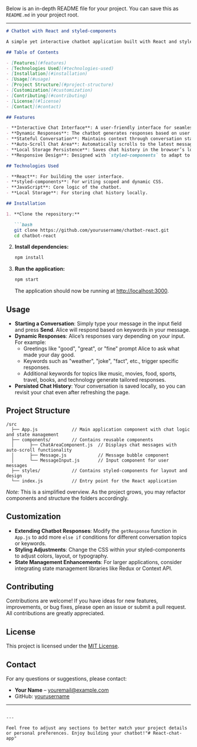 Below is an in-depth README file for your project. You can save this as `README.md` in your project root.

---

```markdown
# Chatbot with React and styled-components

A simple yet interactive chatbot application built with React and styled-components. This project implements a conversational interface where a chatbot named **Alice** interacts with users through a variety of prompts, based on a stateful response system. The chatbot is designed to simulate natural conversation, offering responses for topics such as weather, mood, jokes, facts, music, movies, and more.

## Table of Contents

- [Features](#features)
- [Technologies Used](#technologies-used)
- [Installation](#installation)
- [Usage](#usage)
- [Project Structure](#project-structure)
- [Customization](#customization)
- [Contributing](#contributing)
- [License](#license)
- [Contact](#contact)

## Features

- **Interactive Chat Interface**: A user-friendly interface for seamless conversation.
- **Dynamic Responses**: The chatbot generates responses based on user input using multiple conditional branches.
- **Stateful Conversation**: Maintains context through conversation state, allowing personalized follow-ups.
- **Auto-Scroll Chat Area**: Automatically scrolls to the latest message, ensuring a smooth chat experience.
- **Local Storage Persistence**: Saves chat history in the browser’s local storage so your conversation is maintained even after a refresh.
- **Responsive Design**: Designed with `styled-components` to adapt to various screen sizes.

## Technologies Used

- **React**: For building the user interface.
- **styled-components**: For writing scoped and dynamic CSS.
- **JavaScript**: Core logic of the chatbot.
- **Local Storage**: For storing chat history locally.

## Installation

1. **Clone the repository:**

   ```bash
   git clone https://github.com/yourusername/chatbot-react.git
   cd chatbot-react
   ```

2. **Install dependencies:**

   ```bash
   npm install
   ```

3. **Run the application:**

   ```bash
   npm start
   ```

   The application should now be running at [http://localhost:3000](http://localhost:3000).

## Usage

- **Starting a Conversation**: Simply type your message in the input field and press **Send**. Alice will respond based on keywords in your message.
- **Dynamic Responses**: Alice’s responses vary depending on your input. For example:
  - Greetings like "good", "great", or "fine" prompt Alice to ask what made your day good.
  - Keywords such as "weather", "joke", "fact", etc., trigger specific responses.
  - Additional keywords for topics like music, movies, food, sports, travel, books, and technology generate tailored responses.
- **Persisted Chat History**: Your conversation is saved locally, so you can revisit your chat even after refreshing the page.

## Project Structure

```
/src
  ├── App.js             // Main application component with chat logic and state management
  ├── components/        // Contains reusable components
  │      ├── ChatAreaComponent.js  // Displays chat messages with auto-scroll functionality
  │      ├── Message.js            // Message bubble component
  │      └── MessageInput.js       // Input component for user messages
  ├── styles/            // Contains styled-components for layout and design
  └── index.js           // Entry point for the React application
```

*Note:* This is a simplified overview. As the project grows, you may refactor components and structure the folders accordingly.

## Customization

- **Extending Chatbot Responses**: Modify the `getResponse` function in `App.js` to add more `else if` conditions for different conversation topics or keywords.
- **Styling Adjustments**: Change the CSS within your styled-components to adjust colors, layout, or typography.
- **State Management Enhancements**: For larger applications, consider integrating state management libraries like Redux or Context API.

## Contributing

Contributions are welcome! If you have ideas for new features, improvements, or bug fixes, please open an issue or submit a pull request. All contributions are greatly appreciated.

## License

This project is licensed under the [MIT License](LICENSE).

## Contact

For any questions or suggestions, please contact:

- **Your Name** – [youremail@example.com](mailto:youremail@example.com)
- GitHub: [yourusername](https://github.com/yourusername)

---
```

---

Feel free to adjust any sections to better match your project details or personal preferences. Enjoy building your chatbot!"# React-chat-app" 
